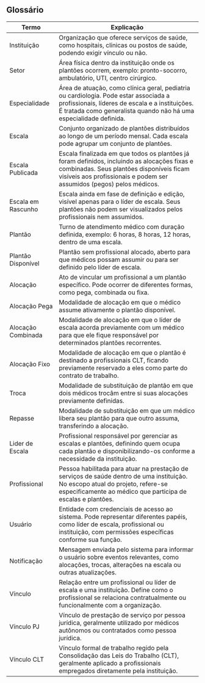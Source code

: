 ## Glossário

| Termo              | Explicação                                                                                                                                                                                                        |
| ------------------ | ----------------------------------------------------------------------------------------------------------------------------------------------------------------------------------------------------------------- |
| Instituição        | Organização que oferece serviços de saúde, como hospitais, clínicas ou postos de saúde, podendo exigir vínculo ou não.                                                                                            |
| Setor              | Área física dentro da instituição onde os plantões ocorrem, exemplo: pronto-socorro, ambulatório, UTI, centro cirúrgico.                                                                                          |
| Especialidade      | Área de atuação, como clínica geral, pediatria ou cardiologia. Pode estar associada a profissionais, líderes de escala e a instituições. É tratada como generalista quando não há uma especialidade definida.     |
| Escala             | Conjunto organizado de plantões distribuídos ao longo de um período mensal. Cada escala pode agrupar um conjunto de plantões.                                                                                     |
| Escala Publicada   | Escala finalizada em que todos os plantões já foram definidos, incluindo as alocações fixas e combinadas. Seus plantões disponíveis ficam visíveis aos profissionais e podem ser assumidos (pegos) pelos médicos. |
| Escala em Rascunho | Escala ainda em fase de definição e edição, visível apenas para o líder de escala. Seus plantões não podem ser visualizados pelos profissionais nem assumidos.                                                    |
| Plantão            | Turno de atendimento médico com duração definida, exemplo: 6 horas, 8 horas, 12 horas, dentro de uma escala.                                                                                                      |
| Plantão Disponível | Plantão sem profissional alocado, aberto para que médicos possam assumir ou para ser definido pelo líder de escala.                                                                                               |
| Alocação           | Ato de vincular um profissional a um plantão específico. Pode ocorrer de diferentes formas, como pega, combinada ou fixa.                                                                                         |
| Alocação Pega      | Modalidade de alocação em que o médico assume ativamente o plantão disponível.                                                                                                                                    |
| Alocação Combinada | Modalidade de alocação em que o líder de escala acorda previamente com um médico para que ele fique responsável por determinados plantões recorrentes.                                                            |
| Alocação Fixo      | Modalidade de alocação em que o plantão é destinado a profissionais CLT, ficando previamente reservado a eles como parte do contrato de trabalho.                                                                 |
| Troca              | Modalidade de substituição de plantão em que dois médicos trocâm entre si suas alocações previamente definidas.                                                                                                   |
| Repasse            | Modalidade de substituição em que um médico libera seu plantão para que outro assuma, transferindo a alocação.                                                                                                    |
| Lider de Escala    | Profissional responsável por gerenciar as escalas e plantões, definindo quem ocupa cada plantão e disponibilizando-os conforme a necessidade da instituição.                                                      |
| Profissional       | Pessoa habilitada para atuar na prestação de serviços de saúde dentro de uma instituição. No escopo atual do projeto, refere-se especificamente ao médico que participa de escalas e plantões.                    |
| Usuário            | Entidade com credenciais de acesso ao sistema. Pode representar diferentes papéis, como líder de escala, profissional ou instituição, com permissões específicas conforme sua função.                             |
| Notificação        | Mensagem enviada pelo sistema para informar o usuário sobre eventos relevantes, como alocações, trocas, alterações na escala ou outras atualizações.                                                              |
| Vínculo            | Relação entre um profissional ou líder de escala e uma instituição. Define como o profissional se relaciona contratualmente ou funcionalmente com a organização.                                                  |
| Vínculo PJ         | Vínculo de prestação de serviço por pessoa jurídica, geralmente utilizado por médicos autônomos ou contratados como pessoa jurídica.                                                                              |
| Vínculo CLT        | Vínculo formal de trabalho regido pela Consolidação das Leis do Trabalho (CLT), geralmente aplicado a profissionais empregados diretamente pela instituição.                                                      |
